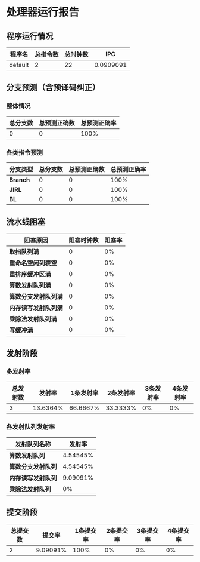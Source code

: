 # 处理器运行报告
## 程序运行情况
|程序名|总指令数|总时钟数|IPC|
|---|---|---|---|
|default|2|22|0.0909091|

## 分支预测（含预译码纠正）
### 整体情况
|总分支数|总预测正确数|总预测正确率|
|---|---|---|
|0|0|100%|

### 各类指令预测
|分支类型|总分支数|总预测正确数|总预测正确率|
|---|---|---|---|
|**Branch**| 0 | 0 | 100%|
|**JIRL**| 0 | 0 | 100%|
|**BL**| 0 | 0 | 100%|

## 流水线阻塞
|阻塞原因|阻塞时钟数|阻塞率|
|---|---|---|
|**取指队列满**| 0 | 0%|
|**重命名空闲列表空**|0 | 0%|
|**重排序缓冲区满**|0 | 0%|
|**算数发射队列满**|0 | 0%|
|**算数分支发射队列满**|0 | 0%|
|**内存读写发射队列满**|0 | 0%|
|**乘除法发射队列满**|0 | 0%|
|**写缓冲满**|0 | 0%|

## 发射阶段
### 多发射率
|总发射数|发射率|1条发射率|2条发射率|3条发射率|4条发射率|
|---|---|---|---|---|---|
|3|13.6364%|66.6667%|33.3333%|0%|0%|

### 各发射队列发射率
|发射队列名称|发射率|
|---|---|
|**算数发射队列**|4.54545%|
|**算数分支发射队列**|4.54545%|
|**内存读写发射队列**|9.09091%|
|**乘除法发射队列**|0%|

## 提交阶段
|总提交数|提交率|1条提交率|2条提交率|3条提交率|4条提交率|
|---|---|---|---|---|---|
|2|9.09091%|100%|0%|0%|0%|
